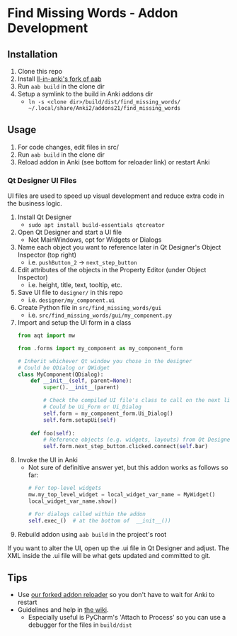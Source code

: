 # Find Missing Words - Addon Development

## Installation

1. Clone this repo
1. Install [ll-in-anki's fork of aab](https://github.com/ll-in-anki/anki-addon-builder)
1. Run `aab build` in the clone dir
1. Setup a symlink to the build in Anki addons dir
    - `ln -s <clone dir>/build/dist/find_missing_words/ ~/.local/share/Anki2/addons21/find_missing_words`
    
## Usage

1. For code changes, edit files in src/
1. Run `aab build` in the clone dir
1. Reload addon in Anki (see bottom for reloader link) or restart Anki

### Qt Designer UI Files

UI files are used to speed up visual development and reduce extra code in the business logic.

1. Install Qt Designer
    - `sudo apt install build-essentials qtcreator`
1. Open Qt Designer and start a UI file
    - Not MainWindows, opt for Widgets or Dialogs
1. Name each object you want to reference later in Qt Designer's Object Inspector (top right)
    - i.e. `pushButton_2` -> `next_step_button`
1. Edit attributes of the objects in the Property Editor (under Object Inspector)
    - i.e. height, title, text, tooltip, etc.
1. Save UI file to `designer/` in this repo
    - i.e. `designer/my_component.ui`
1. Create Python file in `src/find_missing_words/gui`
    - i.e. `src/find_missing_words/gui/my_component.py`
1. Import and setup the UI form in a class
    ```python
    from aqt import mw
   
    from .forms import my_component as my_component_form
   
    # Inherit whichever Qt window you chose in the designer
    # Could be QDialog or QWidget
    class MyComponent(QDialog):
        def __init__(self, parent=None):
            super().__init__(parent)
   
            # Check the compiled UI file's class to call on the next line
            # Could be Ui_Form or Ui_Dialog
            self.form = my_component_form.Ui_Dialog()
            self.form.setupUi(self)
         
        def foo(self):
            # Reference objects (e.g. widgets, layouts) from Qt Designer by form.name
            self.form.next_step_button.clicked.connect(self.bar)
    ```
1. Invoke the UI in Anki
    - Not sure of definitive answer yet, but this addon works as follows so far:
        ```python
        # For top-level widgets
        mw.my_top_level_widget = local_widget_var_name = MyWidget()
        local_widget_var_name.show()
        
        # For dialogs called within the addon
        self.exec_()  # at the bottom of  __init__())
        ```
1. Rebuild addon using `aab build` in the project's root

If you want to alter the UI, open up the .ui file in Qt Designer and adjust. The XML inside the .ui file will be what gets updated and committed to git.

## Tips

- Use [our forked addon reloader](https://github.com/ll-in-anki/AnkiAddonReloader) so you don't have to wait for Anki to restart
- Guidelines and help in [the wiki](https://github.com/ll-in-anki/anki-LL/wiki/Qt---Notes-and-Guidelines).
  - Especially useful is PyCharm's 'Attach to Process' so you can use a debugger for the files in `build/dist`
